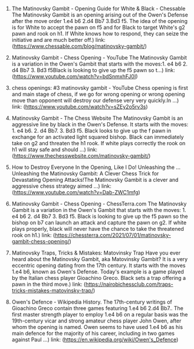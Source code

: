 ---
---
1. The Matinovsky Gambit - Opening Guide for White & Black - Chessable
The Matinovsky Gambit is an opening arising out of the Owen's Defense after the move order 1.e4 b6 2.d4 Bb7 3.Bd3 f5. The idea of the opening is for White to accept the pawn on f5 and for Black to target White's g2 pawn and rook on h1. If White knows how to respond, they can seize the initiative and are much better off.)
link: (https://www.chessable.com/blog/matinovsky-gambit/)


2. Matinovsky Gambit - Chess Opening - YouTube
The Matinovsky Gambit is a variation in the Owen's Gambit that starts with the moves:1. e4 b6 2. d4 Bb7 3. Bd3 f5Black is looking to give up the f5 pawn so t...)
link: (https://www.youtube.com/watch?v=bdSnmxhFJ0I)


3. chess openings: #3 matinovsky gambit - YouTube
Chess opening is first and main stage of chess, if we go for wrong opening or wrong opening move than opponent will destroy our defense very very quickly.In ...)
link: (https://www.youtube.com/watch?v=sZEy2o5rv3s)


4. Matinovsky Gambit - The Chess Website
The Matinovsky Gambit is an aggressive line by black in the Owen's Defense. It starts with the moves: 1. e4 b6. 2. d4 Bb7. 3. Bd3 f5. Black looks to give up the f pawn in exchange for an activated light squared bishop. Black can immediately take on g2 and threaten the h1 rook. If white plays correctly the rook on h1 will stay safe and should ...)
link: (https://www.thechesswebsite.com/matinovsky-gambit/)


5. How to Destroy Everyone In the Opening, Like I Do! Unleashing the ...
Unleashing the Matinovsky Gambit: A Clever Chess Trick for Devastating Opening Attacks!The Matinovsky Gambit is a clever and aggressive chess strategy aimed ...)
link: (https://www.youtube.com/watch?v=Dab-ZWC1mfg)


6. Matinovsky Gambit - Chess Opening - ChessTerra.com
The Matinovsky Gambit is a variation in the Owen's Gambit that starts with the moves: 1. e4 b6 2. d4 Bb7 3. Bd3 f5. Black is looking to give up the f5 pawn so the bishop on b7 can launch an attack and capture the pawn on g2. If white plays properly, black will never have the chance to take the threatened rook on h1.)
link: (https://chessterra.com/2021/07/01/matinovsky-gambit-chess-opening/)


7. Matinovsky Traps, Tricks & Mistakes: Matovinsky Trap
Have you ever heard about the Matinovsky Gambit, aka Matovinsky Gambit? It is a very eccentric opening dating from the 17th century. It starts with the moves 1.e4 b6, known as Owen's Defense. Today's example is a game played by the Italian chess player Gioachino Greco. Black sets a trap offering a pawn in the third move.)
link: (https://nairobichessclub.com/traps-tricks-mistakes-matovinsky-trap/)


8. Owen's Defence - Wikipedia
History. The 17th-century writings of Gioachino Greco contain three games featuring 1.e4 b6 2.d4 Bb7.. The first master strength player to employ 1.e4 b6 on a regular basis was the 19th-century vicar and strong amateur chess player John Owen, after whom the opening is named. Owen seems to have used 1.e4 b6 as his main defence for the majority of his career, including in two games against Paul ...)
link: (https://en.wikipedia.org/wiki/Owen's_Defence)


